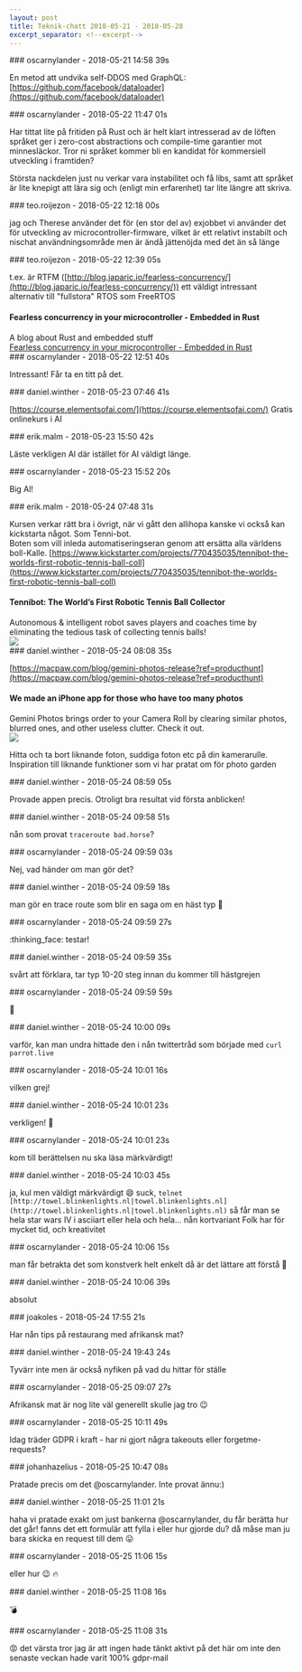 ```yaml
---
layout: post
title: Teknik-chatt 2018-05-21 - 2018-05-28
excerpt_separator: <!--excerpt-->
---
```

<section class="message" markdown="1">
### oscarnylander - 2018-05-21 14:58 39s

En metod att undvika self-DDOS med GraphQL: [https://github.com/facebook/dataloader](https://github.com/facebook/dataloader)
</section>
<section class="message" markdown="1">
### oscarnylander - 2018-05-22 11:47 01s

Har tittat lite på fritiden på Rust och är helt klart intresserad av de löften språket ger i zero-cost abstractions och compile-time garantier mot minnesläckor. Tror ni språket kommer bli en kandidat för kommersiell utveckling i framtiden?

Största nackdelen just nu verkar vara instabilitet och få libs, samt att språket är lite knepigt att lära sig och (enligt min erfarenhet) tar lite längre att skriva.
</section>
<section class="message" markdown="1">
### teo.roijezon - 2018-05-22 12:18 00s

jag och Therese använder det för (en stor del av) exjobbet
vi använder det för utveckling av microcontroller-firmware, vilket är ett relativt instabilt och nischat användningsområde
men är ändå jättenöjda med det än så länge
</section>
<section class="message" markdown="1">
### teo.roijezon - 2018-05-22 12:39 05s

t.ex. är RTFM ([http://blog.japaric.io/fearless-concurrency/](http://blog.japaric.io/fearless-concurrency/)) ett väldigt intressant alternativ till "fullstora" RTOS som FreeRTOS

<div class="attachment"><h4>Fearless concurrency in your microcontroller - Embedded in Rust</h4><div class="text">A blog about Rust and embedded stuff</div>
<a href="http://blog.japaric.io/fearless-concurrency/">Fearless concurrency in your microcontroller - Embedded in Rust</a></div>
    
</section>
<section class="message" markdown="1">
### oscarnylander - 2018-05-22 12:51 40s

Intressant! Får ta en titt på det.
</section>
<section class="message" markdown="1">
### daniel.winther - 2018-05-23 07:46 41s

[https://course.elementsofai.com/](https://course.elementsofai.com/)
Gratis onlinekurs i AI
</section>
<section class="message" markdown="1">
### erik.malm - 2018-05-23 15:50 42s

Läste verkligen Al där istället för AI väldigt länge.
</section>
<section class="message" markdown="1">
### oscarnylander - 2018-05-23 15:52 20s

Big Al!
</section>
<section class="message" markdown="1">
### erik.malm - 2018-05-24 07:48 31s

Kursen verkar rätt bra i övrigt, när vi gått den allihopa kanske vi också kan kickstarta något. Som Tenni-bot.  
Boten som vill inleda automatiseringseran genom att ersätta alla världens boll-Kalle.   [https://www.kickstarter.com/projects/770435035/tennibot-the-worlds-first-robotic-tennis-ball-coll](https://www.kickstarter.com/projects/770435035/tennibot-the-worlds-first-robotic-tennis-ball-coll)

<div class="attachment"><h4>Tennibot: The World’s First Robotic Tennis Ball Collector</h4><div class="text">Autonomous &amp; intelligent robot saves players and coaches time by eliminating the tedious task of collecting tennis balls!</div>
<a href="https://www.kickstarter.com/projects/770435035/tennibot-the-worlds-first-robotic-tennis-ball-coll"><img src="https://ksr-ugc.imgix.net/assets/020/677/032/f0bfed73a1832be0306c35e25190232d_original.jpg?crop=faces&w=1552&h=873&fit=crop&v=1522090404&auto=format&q=92&s=a5f824cc6bd4cb17752fa0a00d740cf9" fallback="Tennibot: The World’s First Robotic Tennis Ball Collector"/></a></div>
    
</section>
<section class="message" markdown="1">
### daniel.winther - 2018-05-24 08:08 35s

[https://macpaw.com/blog/gemini-photos-release?ref=producthunt](https://macpaw.com/blog/gemini-photos-release?ref=producthunt)

<div class="attachment"><h4>We made an iPhone app for those who have too many photos</h4><div class="text">Gemini Photos brings order to your Camera Roll by clearing similar photos, blurred ones, and other useless clutter. Check it out.</div>
<a href="https://macpaw.com/blog/gemini-photos-release?ref=producthunt"><img src="https://cdn.macpaw.com/uploads/images/blogOG.jpg" fallback="We made an iPhone app for those who have too many photos"/></a></div>
    
Hitta och ta bort liknande foton, suddiga foton etc på din kamerarulle. 
Inspiration till liknande funktioner som vi har pratat om för photo garden
</section>
<section class="message" markdown="1">
### daniel.winther - 2018-05-24 08:59 05s

Provade appen precis. Otroligt bra resultat vid första anblicken!
</section>
<section class="message" markdown="1">
### daniel.winther - 2018-05-24 09:58 51s

nån som provat `traceroute bad.horse`?
</section>
<section class="message" markdown="1">
### oscarnylander - 2018-05-24 09:59 03s

Nej, vad händer om man gör det?
</section>
<section class="message" markdown="1">
### daniel.winther - 2018-05-24 09:59 18s

man gör en trace route som blir en saga om en häst typ 🙂
</section>
<section class="message" markdown="1">
### oscarnylander - 2018-05-24 09:59 27s

:thinking_face:
testar!
</section>
<section class="message" markdown="1">
### daniel.winther - 2018-05-24 09:59 35s

svårt att förklara,
tar typ 10-20 steg innan du kommer till hästgrejen
</section>
<section class="message" markdown="1">
### oscarnylander - 2018-05-24 09:59 59s

🐴
</section>
<section class="message" markdown="1">
### daniel.winther - 2018-05-24 10:00 09s

varför, kan man undra
hittade den i nån twittertråd som började med `curl parrot.live`
</section>
<section class="message" markdown="1">
### oscarnylander - 2018-05-24 10:01 16s

vilken grej!
</section>
<section class="message" markdown="1">
### daniel.winther - 2018-05-24 10:01 23s

verkligen! 🐧
</section>
<section class="message" markdown="1">
### oscarnylander - 2018-05-24 10:01 23s

kom till berättelsen nu
ska läsa
märkvärdigt!
</section>
<section class="message" markdown="1">
### daniel.winther - 2018-05-24 10:03 45s

ja, kul men väldigt märkvärdigt 😄
suck, `telnet [http://towel.blinkenlights.nl|towel.blinkenlights.nl](http://towel.blinkenlights.nl|towel.blinkenlights.nl)` så får man se hela star wars IV i asciiart
eller hela och hela… nån kortvariant
Folk har för mycket tid, och kreativitet
</section>
<section class="message" markdown="1">
### oscarnylander - 2018-05-24 10:06 15s

man får betrakta det som konstverk helt enkelt
då är det lättare att förstå 🙂
</section>
<section class="message" markdown="1">
### daniel.winther - 2018-05-24 10:06 39s

absolut
</section>
<section class="message" markdown="1">
### joakoles - 2018-05-24 17:55 21s

Har nån tips på restaurang med afrikansk mat?

<!--excerpt-->
</section>
<section class="message" markdown="1">
### daniel.winther - 2018-05-24 19:43 24s

Tyvärr inte men är också nyfiken på vad du hittar för ställe
</section>
<section class="message" markdown="1">
### oscarnylander - 2018-05-25 09:07 27s

Afrikansk mat är nog lite väl generellt skulle jag tro 😉
</section>
<section class="message" markdown="1">
### oscarnylander - 2018-05-25 10:11 49s

Idag träder GDPR i kraft - har ni gjort några takeouts eller forgetme-requests?
</section>
<section class="message" markdown="1">
### johanhazelius - 2018-05-25 10:47 08s

Pratade precis om det @oscarnylander. Inte provat ännu:)
</section>
<section class="message" markdown="1">
### daniel.winther - 2018-05-25 11:01 21s

haha vi pratade exakt om just bankerna @oscarnylander, du får berätta hur det går!
fanns det ett formulär att fylla i eller hur gjorde du?
då måse man ju bara skicka en request till dem 😛
</section>
<section class="message" markdown="1">
### oscarnylander - 2018-05-25 11:06 15s

eller hur 😉
🔥
</section>
<section class="message" markdown="1">
### daniel.winther - 2018-05-25 11:08 16s

💣
</section>
<section class="message" markdown="1">
### oscarnylander - 2018-05-25 11:08 31s

😡
det värsta tror jag är att ingen hade tänkt aktivt på det här om inte den senaste veckan hade varit 100% gdpr-mail
</section>